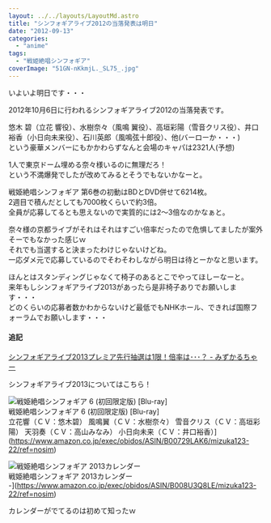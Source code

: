 ```yaml
---
layout: ../../layouts/LayoutMd.astro
title: "シンフォギアライブ2012の当落発表は明日"
date: "2012-09-13"
categories: 
  - "anime"
tags: 
  - "戦姫絶唱シンフォギア"
coverImage: "51GN-nKkmjL._SL75_.jpg"
---
```


いよいよ明日です・・・

2012年10月6日に行われるシンフォギアライブ2012の当落発表です。

悠木 碧（立花 響役）、水樹奈々（風鳴 翼役）、高垣彩陽（雪音クリス役）、井口裕香（小日向未来役）、石川英郎（風鳴弦十郎役）、他(バーローか・・・)  
という豪華メンバーにもかかわらずなんと会場のキャパは2321人(予想)

1人で東京ドーム埋める奈々様いるのに無理だろ！  
という不満爆発でしたが改めてみるとそうでもないかなーと。

戦姫絶唱シンフォギア 第6巻の初動はBDとDVD併せて6214枚。  
2週目で積んだとしても7000枚くらいで約3倍。  
全員が応募してるとも思えないので実質的には2～3倍なのかなぁと。

奈々様の京都ライブがそれはそれはすごい倍率だったので危惧してましたが案外そーでもなかった感じｗ  
それでも当選すると決まったわけじゃないけどね。  
一応ダメ元で応募しているのでそわそわしながら明日は待とーかなと思います。

ほんとはスタンディングじゃなくて椅子のあるとこでやってほしーなーと。  
来年もしシンフォギアライブ2013があったら是非椅子ありでお願いします・・・  
どのくらいの応募者数かわからないけど最低でもNHKホール、できれば国際フォーラムでお願いします・・・

#### 追記

[シンフォギアライブ2013プレミア先行抽選は1限！倍率は･･･？ \- みずかるちゃー](https://mizuka123.net/archive/4156/)

シンフォギアライブ2013についてはこちら！

![戦姫絶唱シンフォギア 6 (初回限定版) [Blu-ray]](/archive/images/51GN-nKkmjL._SL75_.jpg)  
戦姫絶唱シンフォギア 6 (初回限定版) \[Blu-ray\]  
立花響（ＣＶ：悠木碧） 風鳴翼（ＣＶ：水樹奈々） 雪音クリス（ＣＶ：高垣彩陽） 天羽奏（ＣＶ：高山みなみ） 小日向未来（ＣＶ：井口裕香）](https://www.amazon.co.jp/exec/obidos/ASIN/B00729LAK6/mizuka123-22/ref=nosim)

![戦姫絶唱シンフォギア 2013カレンダー](/archive/images/51ZPxk1GWGL._SL75_.jpg)  
戦姫絶唱シンフォギア 2013カレンダー  
\-](https://www.amazon.co.jp/exec/obidos/ASIN/B008U3Q8LE/mizuka123-22/ref=nosim)

カレンダーがでてるのは初めて知ったｗ
